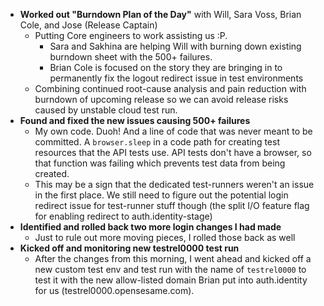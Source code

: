 - **Worked out "Burndown Plan of the Day"** with Will, Sara Voss, Brian Cole, and Jose (Release Captain)
	- Putting Core engineers to work assisting us :P.
		- Sara and Sakhina are helping Will with burning down existing burndown sheet with the 500+ failures.
		- Brian Cole is focused on the story they are bringing in to permanently fix the logout redirect issue in test environments
	- Combining continued root-cause analysis and pain reduction with burndown of upcoming release so we can avoid release risks caused by unstable cloud test run.
- **Found and fixed the new issues causing 500+ failures**
	- My own code. Duoh! And a line of code that was never meant to be committed. A `browser.sleep` in a code path for creating test resources that the API tests use. API tests don't have a browser, so that function was failing which prevents test data from being created.
	- This may be a sign that the dedicated test-runners weren't an issue in the first place. We still need to figure out the potential login redirect issue for test-runner stuff though (the split I/O feature flag for enabling redirect to auth.identity-stage)
- **Identified and rolled back two more login changes I had made**
	- Just to rule out more moving pieces, I rolled those back as well
- **Kicked off and monitoring new testrel0000 test run**
	- After the changes from this morning, I went ahead and kicked off a new custom test env and test run with the name of `testrel0000` to test it with the new allow-listed domain Brian put into auth.identity for us (testrel0000.opensesame.com). 
